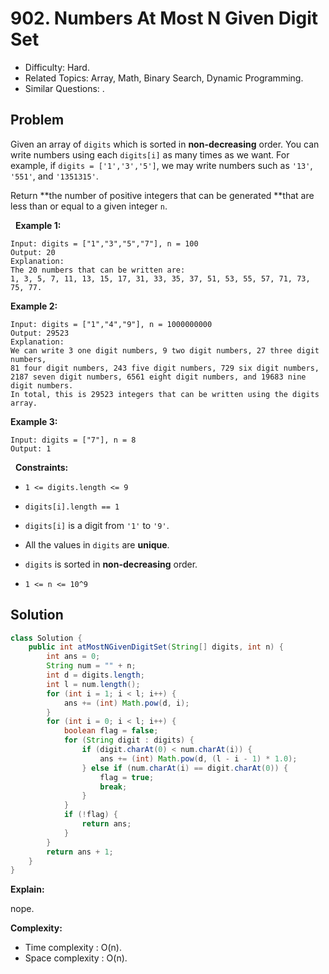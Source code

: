 # 902. Numbers At Most N Given Digit Set

- Difficulty: Hard.
- Related Topics: Array, Math, Binary Search, Dynamic Programming.
- Similar Questions: .

## Problem

Given an array of ```digits``` which is sorted in **non-decreasing** order. You can write numbers using each ```digits[i]``` as many times as we want. For example, if ```digits = ['1','3','5']```, we may write numbers such as ```'13'```, ```'551'```, and ```'1351315'```.

Return **the number of positive integers that can be generated **that are less than or equal to a given integer ```n```.

 
**Example 1:**

```
Input: digits = ["1","3","5","7"], n = 100
Output: 20
Explanation: 
The 20 numbers that can be written are:
1, 3, 5, 7, 11, 13, 15, 17, 31, 33, 35, 37, 51, 53, 55, 57, 71, 73, 75, 77.
```

**Example 2:**

```
Input: digits = ["1","4","9"], n = 1000000000
Output: 29523
Explanation: 
We can write 3 one digit numbers, 9 two digit numbers, 27 three digit numbers,
81 four digit numbers, 243 five digit numbers, 729 six digit numbers,
2187 seven digit numbers, 6561 eight digit numbers, and 19683 nine digit numbers.
In total, this is 29523 integers that can be written using the digits array.
```

**Example 3:**

```
Input: digits = ["7"], n = 8
Output: 1
```

 
**Constraints:**


	
- ```1 <= digits.length <= 9```
	
- ```digits[i].length == 1```
	
- ```digits[i]``` is a digit from ```'1'``` to ```'9'```.
	
- All the values in ```digits``` are **unique**.
	
- ```digits``` is sorted in **non-decreasing** order.
	
- ```1 <= n <= 10^9```



## Solution

```java
class Solution {
    public int atMostNGivenDigitSet(String[] digits, int n) {
        int ans = 0;
        String num = "" + n;
        int d = digits.length;
        int l = num.length();
        for (int i = 1; i < l; i++) {
            ans += (int) Math.pow(d, i);
        }
        for (int i = 0; i < l; i++) {
            boolean flag = false;
            for (String digit : digits) {
                if (digit.charAt(0) < num.charAt(i)) {
                    ans += (int) Math.pow(d, (l - i - 1) * 1.0);
                } else if (num.charAt(i) == digit.charAt(0)) {
                    flag = true;
                    break;
                }
            }
            if (!flag) {
                return ans;
            }
        }
        return ans + 1;
    }
}
```

**Explain:**

nope.

**Complexity:**

* Time complexity : O(n).
* Space complexity : O(n).
